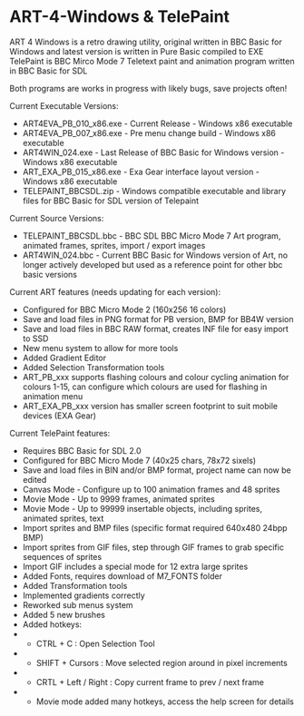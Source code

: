 # ART-4-Windows & TelePaint
ART 4 Windows is a retro drawing utility, original written in BBC Basic for Windows and latest version is written in Pure Basic compiled to EXE
TelePaint is BBC Mirco Mode 7 Teletext paint and animation program written in BBC Basic for SDL

Both programs are works in progress with likely bugs, save projects often!

Current Executable Versions:
* ART4EVA_PB_010_x86.exe - Current Release - Windows x86 executable 
* ART4EVA_PB_007_x86.exe - Pre menu change build - Windows x86 executable
* ART4WIN_024.exe - Last Release of BBC Basic for Windows version - Windows x86 executable
* ART_EXA_PB_015_x86.exe - Exa Gear interface layout version - Windows x86 executable
* TELEPAINT_BBCSDL.zip - Windows compatible executable and library files for BBC Basic for SDL version of Telepaint

Current Source Versions:
* TELEPAINT_BBCSDL.bbc - BBC SDL BBC Micro Mode 7 Art program, animated frames, sprites, import / export images
* ART4WIN_024.bbc - Current BBC Basic for Windows version of Art, no longer actively developed but used as a reference point for other bbc basic versions

Current ART features (needs updating for each version):
* Configured for BBC Micro Mode 2 (160x256 16 colors)
* Save and load files in PNG format for PB version, BMP for BB4W version
* Save and load files in BBC RAW format, creates INF file for easy import to SSD
* New menu system to allow for more tools
* Added Gradient Editor
* Added Selection Transformation tools
* ART_PB_xxx supports flashing colours and colour cycling animation for colours 1-15, can configure which colours are used for flashing in animation menu
* ART_EXA_PB_xxx version has smaller screen footprint to suit mobile devices (EXA Gear)

Current TelePaint features:
* Requires BBC Basic for SDL 2.0
* Configured for BBC Micro Mode 7 (40x25 chars, 78x72 sixels)
* Save and load files in BIN and/or BMP format, project name can now be edited
* Canvas Mode - Configure up to 100 animation frames and 48 sprites
* Movie Mode - Up to 9999 frames, animated sprites
* Movie Mode - Up to 99999 insertable objects, including sprites, animated sprites, text
* Import sprites and BMP files (specific format required 640x480 24bpp BMP)
* Import sprites from GIF files, step through GIF frames to grab specific sequences of sprites
* Import GIF includes a special mode for 12 extra large sprites
* Added Fonts, requires download of M7_FONTS folder
* Added Transformation tools
* Implemented gradients correctly
* Reworked sub menus system
* Added 5 new brushes
* Added hotkeys:
* * CTRL + C  : Open Selection Tool
* * SHIFT + Cursors   : Move selected region around in pixel increments
* * CRTL + Left / Right  : Copy current frame to prev / next frame
* * Movie mode added many hotkeys, access the help screen for details

